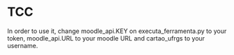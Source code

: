 # TCC

In order to use it, change moodle_api.KEY on executa_ferramenta.py to your token, moodle_api.URL to your moodle URL and cartao_ufrgs to your username.
